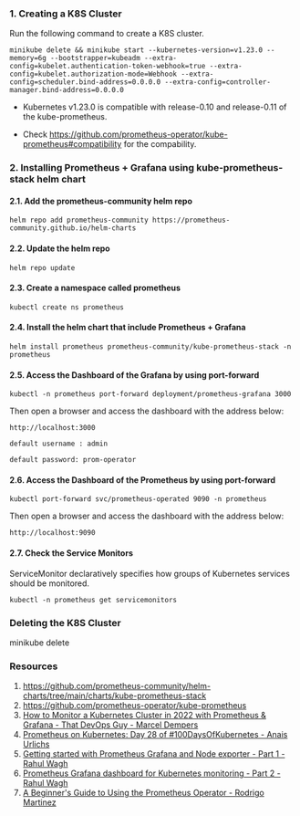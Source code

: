 ### 1. Creating a K8S Cluster

Run the following command to create a K8S cluster.

```minikube delete && minikube start --kubernetes-version=v1.23.0 --memory=6g --bootstrapper=kubeadm --extra-config=kubelet.authentication-token-webhook=true --extra-config=kubelet.authorization-mode=Webhook --extra-config=scheduler.bind-address=0.0.0.0 --extra-config=controller-manager.bind-address=0.0.0.0```

* Kubernetes v1.23.0 is compatible with release-0.10 and release-0.11 of the kube-prometheus.

* Check https://github.com/prometheus-operator/kube-prometheus#compatibility for the compability.

### 2. Installing Prometheus + Grafana using kube-prometheus-stack helm chart


#### 2.1. Add the prometheus-community helm repo
```helm repo add prometheus-community https://prometheus-community.github.io/helm-charts```
#### 2.2. Update the helm repo 
```helm repo update```
#### 2.3. Create a namespace called prometheus  
```kubectl create ns prometheus```
#### 2.4. Install the helm chart that include Prometheus + Grafana  
```helm install prometheus prometheus-community/kube-prometheus-stack -n prometheus```
#### 2.5. Access the Dashboard of the Grafana by using port-forward
```kubectl -n prometheus port-forward deployment/prometheus-grafana 3000```

Then open a browser and access the dashboard with the address below:

```http://localhost:3000```

```default username : admin```

```default password: prom-operator```

#### 2.6.  Access the Dashboard of the Prometheus by using port-forward

```kubectl port-forward svc/prometheus-operated 9090 -n prometheus```

Then open a browser and access the dashboard with the address below:

```http://localhost:9090```

#### 2.7. Check the Service Monitors

ServiceMonitor declaratively specifies how groups of Kubernetes services should be monitored. 

```kubectl -n prometheus get servicemonitors```

### Deleting the K8S Cluster
minikube delete


### Resources
1. https://github.com/prometheus-community/helm-charts/tree/main/charts/kube-prometheus-stack
2. https://github.com/prometheus-operator/kube-prometheus
3. [How to Monitor a Kubernetes Cluster in 2022 with Prometheus & Grafana - That DevOps Guy - Marcel Dempers](https://www.youtube.com/watch?v=YDtuwlNTzRc)
4. [Prometheus on Kubernetes: Day 28 of #100DaysOfKubernetes - Anais Urlichs](https://www.youtube.com/watch?v=n4eF8EcgpZQ) 
5. [Getting started with Prometheus Grafana and Node exporter - Part 1 - Rahul Wagh](https://www.youtube.com/watch?v=peH95b16hNI&list=PL7iMyoQPMtAPbN3A7Prac8vfikIPa02wd&index=1)
6. [ Prometheus Grafana dashboard for Kubernetes monitoring - Part 2 - Rahul Wagh](https://www.youtube.com/watch?v=3Xs49Urq16M&list=PL7iMyoQPMtAPbN3A7Prac8vfikIPa02wd&index=3) 
7. [A Beginner's Guide to Using the Prometheus Operator - Rodrigo Martinez](https://blog.container-solutions.com/prometheus-operator-beginners-guide)


